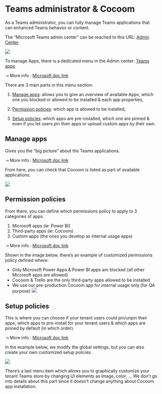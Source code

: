 # Teams administrator & Cocoom

As a Teams administrator, you can fully manage Teams applications that can enhanced Teams behavior or content.

The “Microsoft Teams admin center” can be reached to this URL: [Admin Center](https://admin.teams.microsoft.com)

![](https://paper-attachments.dropbox.com/s_F4554E37D88F30AB7BEBF1845EA4EDBA717C9233F7EAE67807843257ADA51AC6_1610956371977_Teams+-+Microsoft+Teams+admin+center.png)

To manage Apps, there is a dedicated menu in the Admin center: [Teams apps](https://admin.teams.microsoft.com/policies/manage-apps)

⇢ More info : [Microsoft doc link](https://docs.microsoft.com/en-us/microsoftteams/admin-settings)

There are 3 main parts in this menu section:

1. [Manage apps](#manage-apps): allows you to give an overview of available Apps, which one you blocked or allowed to be installed & each app properties,

2. [Permission policies](#permission-policies): which app is allowed to be installed,

3. [Setup policies](#setup-policies): which apps are pre-installed, which one are pinned & even if you let users pin their apps or upload custom apps by their own.


## Manage apps

Gives you the “big picture” about the Teams applications.

⇢ More info : [Microsoft doc link](https://docs.microsoft.com/en-us/microsoftteams/manage-apps)

From here, you can check that Cocoom is listed as part of available applications.

![](https://paper-attachments.dropbox.com/s_F4554E37D88F30AB7BEBF1845EA4EDBA717C9233F7EAE67807843257ADA51AC6_1610956776062_Teams+-+Manage+apps+availability.png)


## Permission policies

From there, you can define which permissions policy to apply to 3 categories of apps:

1. Microsoft apps (ie: Power BI)
2. Third-party apps (ie: Cocoom)
3. Custom apps (the ones you develop as internal usage apps)

⇢ More info : [Microsoft doc link](https://docs.microsoft.com/en-us/microsoftteams/teams-app-permission-policies)

Shown in the image below, there’s an example of customized permissions policy defined where:

- Only Microsoft Power Apps & Power BI apps are blocked (all other Microsoft apps are allowed)
- Cocoom & Trello are the only third-party apps allowed to be installed
- We use our pre-production Cocoom app for internal usage only (for QA purpose)
![](https://paper-attachments.dropbox.com/s_F4554E37D88F30AB7BEBF1845EA4EDBA717C9233F7EAE67807843257ADA51AC6_1610957300486_Teams+-+Permission+policy+creation.png)



## Setup policies

This is where you can choose if your tenant users could pin/unpin their apps, which apps to pre-install for your tenant users & which apps are pinned by default (in which order).

⇢ More info : [Microsoft doc link](https://docs.microsoft.com/en-us/microsoftteams/teams-app-setup-policies)

In the example below, we modify the global settings, but you can also create your own customized setup policies.

![](https://paper-attachments.dropbox.com/s_F4554E37D88F30AB7BEBF1845EA4EDBA717C9233F7EAE67807843257ADA51AC6_1610957468098_Teams+-+Setup+policy.png)

There’s a last menu item which allows you to graphically customize your tenant Teams store by changing UI elements as image, color, …
We don’t go into details about this part since it doesn’t change anything about Cocoom app installation.
